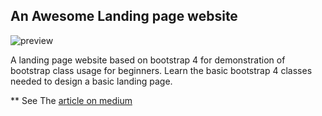 ## An Awesome Landing page website 

![preview](images/scroll-eff.gif)

A landing page website based on bootstrap 4 for demonstration of bootstrap class usage for beginners.
Learn the basic bootstrap 4 classes needed to design a basic landing page.

** See The [article on medium ](https://medium.com/@hayanisaid1995/learn-bootstrap-4-in-30-minute-by-building-a-landing-page-website-guide-for-beginners-f64e03833f33) 
